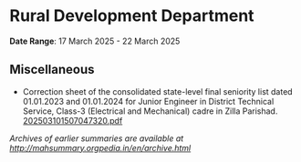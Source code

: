 # Rural Development Department

**Date Range**: 17 March 2025 - 22 March 2025


## Miscellaneous
- Correction sheet of the consolidated state-level final seniority list dated 01.01.2023 and 01.01.2024 for Junior Engineer in District Technical Service, Class-3 (Electrical and Mechanical) cadre in Zilla Parishad.\
  [202503101507047320.pdf](https://gr.maharashtra.gov.in/Site/Upload/Government%20Resolutions/English/202503101507047320.pdf)


*Archives of earlier summaries are available at http://mahsummary.orgpedia.in/en/archive.html*